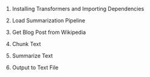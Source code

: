 1. Installing Transformers and Importing Dependencies
2. Load Summarization Pipeline

3. Get Blog Post from Wikipedia
4. Chunk Text

5. Summarize Text

6. Output to Text File

